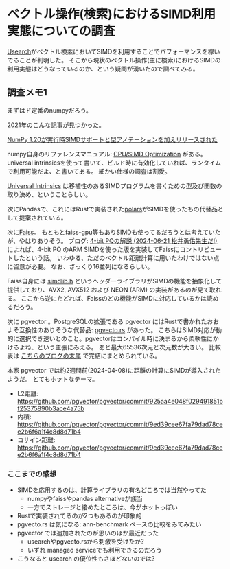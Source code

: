 # ベクトル操作(検索)におけるSIMD利用実態についての調査

[Usearch](https://github.com/unum-cloud/usearch)がベクトル検索においてSIMDを利用することでパフォーマンスを稼いでることが判明した。
そこから現状のベクトル操作(主に検索)におけるSIMDの利用実態はどうなっているのか、という疑問が湧いたので調べてみる。

## 調査メモ1

まずはド定番のnumpyだろう。

2021年のこんな記事が見つかった。

[NumPy 1.20が実行時SIMDサポートと型アノテーションを加えリリースされた](https://www.infoq.com/jp/news/2021/05/numpy-120-typed-SIMD/)

numpy自身のリファレンスマニュアル: [CPU/SIMD Optimization](https://numpy.org/doc/stable/reference/simd/index.html) がある。
universal intrinsicsを使って書いて、ビルド時に有効化していれば、ランタイムで利用可能だよ、と書いてある。
細かい仕様の調査は割愛。

[Universal Intrinsics](https://docs.opencv.org/4.x/df/d91/group__core__hal__intrin.html) は移植性のあるSIMDプログラムを書くための型及び関数の取り決め、ということらしい。

次にPandasで、これにはRustで実装された[polars](https://github.com/pola-rs/polars)がSIMDを使ったもの代替品として提案されている。

次に[Faiss](https://github.com/facebookresearch/faiss)。
もともとfaiss-gpu等もありSIMDも使ってるだろうとは考えていたが、やはりありそう。
ブログ: [4-bit PQの解説 (2024-06-21 松井勇佑先生だ!)](https://mti-lab.github.io/blog/2021/06/21/4bitpq.html) によれば、4-bit PQ のARM  SIMDを使った版を実装してFaissにコントリビュートしたという話。
いわゆる、ただのベクトル距離計算に用いたわけではない点に留意が必要。
なお、ざっくり16並列になるらしい。

Faiss自身には [simdlib.h](https://github.com/facebookresearch/faiss/blob/5893ab77daee3c84ecc74a2c84c18d7cd486fcea/faiss/utils/simdlib.h) というヘッダーライブラリがSIMDの機能を抽象化して提供しており、AVX2, AVX512 および NEON (ARM) の実装があるのが見て取れる。
ここから逆にたどれば、Faissのどの機能がSIMDに対応しているかは読めるだろう。

次に pgvector 。PostgreSQLの拡張である pgvector にはRustで書かれたおおよそ互換性のありそうな代替品: [pgvecto.rs](https://docs.pgvecto.rs/getting-started/overview.html) があった。
こちらはSIMD対応が動的に選択でき速いとのこと。pgvectorはコンパイル時に決まるから柔軟性にかけるよね、という主張にみえる。
あと最大65536次元と次元数が大きい。
比較表は [こちらのブログの末尾](https://blog.pgvecto.rs/pgvector-vs-pgvectors-in-2024-a-comprehensive-comparison-for-vector-search-in-postgresql#heading-summary) で完結にまとめられている。

本家 pgvector では約2週間前(2024-04-08)に距離の計算にSIMDが導入されたようだ。
とてもホットなテーマ。

* L2距離: <https://github.com/pgvector/pgvector/commit/925aa4e048f029491851bf25375890b3ace4a75b>
* 内積: <https://github.com/pgvector/pgvector/commit/9ed39cee67fa79dad78cee2b6f6a1f4c8d8d71b4>
* コサイン距離: <https://github.com/pgvector/pgvector/commit/9ed39cee67fa79dad78cee2b6f6a1f4c8d8d71b4>

### ここまでの感想

* SIMDを応用するのは、計算ライブラリの有名どころでは当然やってた
    * numpyやfaissやpandas alternativeが該当
    * 一方でストレージと絡めたところは、今がホットっぽい
* Rustで実装されてるのが2つもあるのが印象的
* pgvecto.rs は気になる: ann-benchmark ベースの比較をみてみたい
* pgvector では追加されたのが思いのほか最近だった
    * usearchやpgvecto.rsから刺激を受けたか?
    * いずれ managed serviceでも利用できるのだろう
* こうなると usearch の優位性もさほどないのでは?
